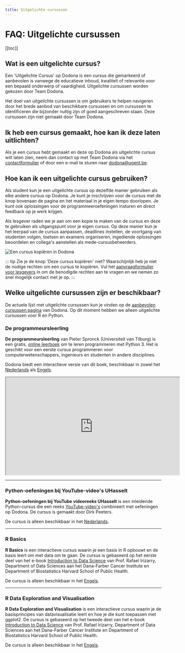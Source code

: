 ```yaml
---
title: Uitgelichte cursussen
---
```


# FAQ: Uitgelichte cursussen

[[toc]]

## Wat is een uitgelichte cursus?

Een 'Uitgelichte Cursus' op Dodona is een cursus die gemarkeerd of aanbevolen is vanwege de educatieve inhoud, kwaliteit of relevantie voor een bepaald onderwerp of vaardigheid. Uitgelichte cursussen worden gekozen door Team Dodona.

Het doel van uitgelichte cursussen is om gebruikers te helpen navigeren door het brede aanbod van beschikbare cursussen en om cursussen te identificeren die bijzonder nuttig zijn of goed aangeschreven staan. Deze cursussen zijn niet gemaakt door Team Dodona.

## Ik heb een cursus gemaakt, hoe kan ik deze laten uitlichten?

Als je een cursus hebt gemaakt en deze op Dodona als uitgelichte cursus wilt laten zien, neem dan contact op met Team Dodona via het [contactformulier](https://dodona.be/nl/contact) of door een e-mail te sturen naar [dodona@ugent.be](mailto:dodona@ugent.be).

## Hoe kan ik een uitgelichte cursus gebruiken?

Als student kun je een uitgelichte cursus op dezelfde manier gebruiken als elke andere cursus op Dodona. Je kunt je inschrijven voor de cursus met de knop bovenaan de pagina en het materiaal in je eigen tempo doorlopen. Je kunt ook oplossingen voor de programmeeroefeningen insturen en direct feedback op je werk krijgen.

Als lesgever raden we je aan om een kopie te maken van de cursus en deze te gebruiken als uitgangspunt voor je eigen cursus. Op deze manier kun je het leerpad van de cursus aanpassen, deadlines instellen, de voortgang van studenten volgen, toetsen en examens organiseren, ingediende oplossingen beoordelen en collega's aanstellen als mede-cursusbeheerders.

![Een cursus kopiëren in Dodona](./course-copy-nl.png)

::: tip
Zie je de knop 'Deze cursus kopiëren' niet? Waarschijnlijk heb je niet de nodige rechten om een cursus te kopiëren. Vul het [aanvraagformulier voor lesgevers](https://dodona.be/nl/rights_requests/new/) in om de benodigde rechten aan te vragen en we nemen zo snel mogelijk contact met je op.
:::

## Welke uitgelichte cursussen zijn er beschikbaar?

De actuele lijst met uitgelichte cursussen kun je vinden op de [aanbevolen cursussen pagina](https://dodona.be/nl/courses/?tab=featured) van Dodona. Op dit moment hebben we alleen uitgelichte cursussen voor R en Python.

### De programmeursleerling

**De programmeursleerling** van Pieter Spronck (Universiteit van Tilburg) is een gratis, [online leerboek](http://www.spronck.net/pythonbook/dutchindex.xhtml) om te leren programmeren met Python 3. Het is geschikt voor een eerste cursus programmeren voor computerwetenschappers, ingenieurs en studenten in andere disciplines.

Dodona biedt een interactieve versie van dit boek, beschikbaar in zowel het [Nederlands](https://dodona.be/nl/courses/293/) als [Engels](https://dodona.be/en/courses/296/).

<iframe width="560" height="315" src="https://www.youtube.com/embed/eAp-ftrZQDE" allow="accelerometer; autoplay; encrypted-media; gyroscope; picture-in-picture" allowfullscreen></iframe>

---

### Python-oefeningen bij YouTube-video's UHasselt

**Python-oefeningen bij YouTube videoreeks UHasselt** is een inleidende Python-cursus die een reeks [YouTube-video's](https://www.youtube.com/playlist?list=PL2iW_rkiCt7UqxL47lGkBaTgApj_QHJ0K) combineert met oefeningen op Dodona. De cursus is gemaakt door Dirk Peeters.

De cursus is alleen beschikbaar in het [Nederlands](https://dodona.be/nl/courses/290/).

---

### R Basics

**R Basics** is een interactieve cursus waarin je een basis in R opbouwt en de basis leert om met data om te gaan. De cursus is gebaseerd op het eerste deel van het e-book [Introduction to Data Science](https://rafalab.github.io/dsbook/) van Prof. Rafael Irizarry, Department of Data Sciences aan het Dana-Farber Cancer Institute en Department of Biostatistics Harvard School of Public Health.

De cursus is alleen beschikbaar in het [Engels](https://dodona.be/nl/courses/335/).

---

### R Data Exploration and Visualisation

**R Data Exploration and Visualisation** is een interactieve cursus waarin je de basisprincipes van datavisualisatie leert en hoe je die kunt toepassen met ggplot2. De cursus is gebaseerd op het tweede deel van het e-book [Introduction to Data Science](https://rafalab.github.io/dsbook/) van Prof. Rafael Irizarry, Department of Data Sciences aan het Dana-Farber Cancer Institute en Department of Biostatistics Harvard School of Public Health.

De cursus is alleen beschikbaar in het [Engels](https://dodona.be/nl/courses/345/).
